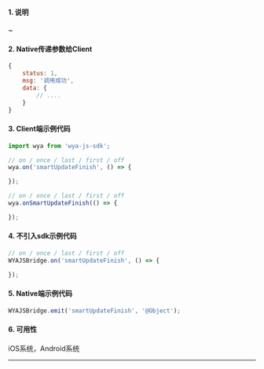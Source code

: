 #### 1. 说明

~

#### 2. Native传递参数给Client

```javascript
{
	status: 1,
	msg: '调用成功',
	data: {
		// ....
	}
}
```

#### 3. Client端示例代码

```javascript
import wya from 'wya-js-sdk';

// on / once / last / first / off
wya.on('smartUpdateFinish', () => {

});

// on / once / last / first / off
wya.onSmartUpdateFinish(() => {

});
```

#### 4. 不引入sdk示例代码

```javascript
// on / once / last / first / off
WYAJSBridge.on('smartUpdateFinish', () => {

});
```

#### 5. Native端示例代码

```javascript
WYAJSBridge.emit('smartUpdateFinish', '@Object');
```

#### 6. 可用性

iOS系统，Android系统

---------

